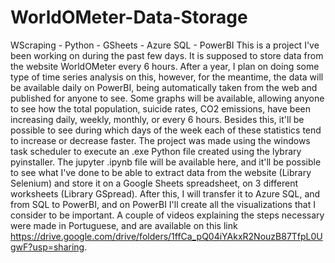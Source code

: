 # WorldOMeter-Data-Storage
WScraping - Python - GSheets - Azure SQL - PowerBI
This is a project I've been working on during the past few days. It is supposed to store data from the website WorldOMeter every 6 hours. After a year, I plan on doing some type of time series analysis on this, however, for the meantime, the data will be available daily on PowerBI, being automatically taken from the web and published for anyone to see. Some graphs will be available, allowing anyone to see how the total population, suicide rates, CO2 emissions, have been increasing daily, weekly, monthly, or every 6 hours. Besides this, it'll be possible to see during which days of the week each of these statistics tend to increase or decrease faster.
The project was made using the windows task scheduler to execute an .exe Python file created using the lybrary pyinstaller. The jupyter .ipynb file will be available here, and it'll be possible to see what I've done to be able to extract data from the website (Library Selenium) and store it on a Google Sheets spreadsheet, on 3 different worksheets (Library GSpread). After this, I will transfer it to Azure SQL, and from SQL to PowerBI, and on PowerBI I'll create all the visualizations that I consider to be important. A couple of videos explaining the steps necessary were made in Portuguese, and are available on this link https://drive.google.com/drive/folders/1ffCa_pQ04iYAkxR2NouzB87TfpL0UgwF?usp=sharing.
